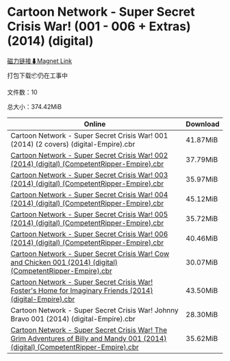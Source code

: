 # Cartoon Network - Super Secret Crisis War! (001 - 006 + Extras) (2014) (digital)

[磁力链接⬇Magnet Link](magnet:?xt=urn:btih:c78964c9bd4ba66153b60bb1da59ce2b70de146c&dn=Cartoon%20Network%20-%20Super%20Secret%20Crisis%20War%21%20%28001%20-%20006%20%2B%20Extras%29%20%282014%29%20%28digital%29)

打包下载📦仍在工事中

文件数：10

总大小：374.42MiB

Online | Download
--- | ---
Cartoon Network - Super Secret Crisis War! 001 (2014) (2 covers) (digital-Empire).cbr | 41.87MiB
[Cartoon Network - Super Secret Crisis War! 002 (2014) (digital) (CompetentRipper-Empire).cbr](https://github.com/alicewish/markdown/blob/master/comic/Cartoon-Network-Super-Secret-Crisis-War-002-2014-digital-CompetentRipper-Empire-cbr.md) | 37.79MiB
[Cartoon Network - Super Secret Crisis War! 003 (2014) (digital) (CompetentRipper-Empire).cbr](https://github.com/alicewish/markdown/blob/master/comic/Cartoon-Network-Super-Secret-Crisis-War-003-2014-digital-CompetentRipper-Empire-cbr.md) | 35.97MiB
[Cartoon Network - Super Secret Crisis War! 004 (2014) (digital) (CompetentRipper-Empire).cbr](https://github.com/alicewish/markdown/blob/master/comic/Cartoon-Network-Super-Secret-Crisis-War-004-2014-digital-CompetentRipper-Empire-cbr.md) | 45.12MiB
[Cartoon Network - Super Secret Crisis War! 005 (2014) (digital) (CompetentRipper-Empire).cbr](https://github.com/alicewish/markdown/blob/master/comic/Cartoon-Network-Super-Secret-Crisis-War-005-2014-digital-CompetentRipper-Empire-cbr.md) | 35.72MiB
[Cartoon Network - Super Secret Crisis War! 006 (2014) (digital) (CompetentRipper-Empire).cbr](https://github.com/alicewish/markdown/blob/master/comic/Cartoon-Network-Super-Secret-Crisis-War-006-2014-digital-CompetentRipper-Empire-cbr.md) | 40.46MiB
[Cartoon Network - Super Secret Crisis War! Cow and Chicken 001 (2014) (digital) (CompetentRipper-Empire).cbr](https://github.com/alicewish/markdown/blob/master/comic/Cartoon-Network-Super-Secret-Crisis-War-Cow-Chicken-001-2014-digital-CompetentRipper-Empire-cbr.md) | 30.07MiB
[Cartoon Network - Super Secret Crisis War! Foster's Home for Imaginary Friends (2014) (digital-Empire).cbr](https://github.com/alicewish/markdown/blob/master/comic/Cartoon-Network-Super-Secret-Crisis-War-Fosters-Home-for-Imaginary-Friends-2014-digital-Empire-cbr.md) | 43.50MiB
Cartoon Network - Super Secret Crisis War! Johnny Bravo 001 (2014) (digital-Empire).cbr | 28.30MiB
[Cartoon Network - Super Secret Crisis War! The Grim Adventures of Billy and Mandy 001 (2014) (digital) (CompetentRipper-Empire).cbr](https://github.com/alicewish/markdown/blob/master/comic/Cartoon-Network-Super-Secret-Crisis-War-Grim-Adventures-of-Billy-Mandy-001-2014-digital-CompetentRipper-Empire-cbr.md) | 35.62MiB